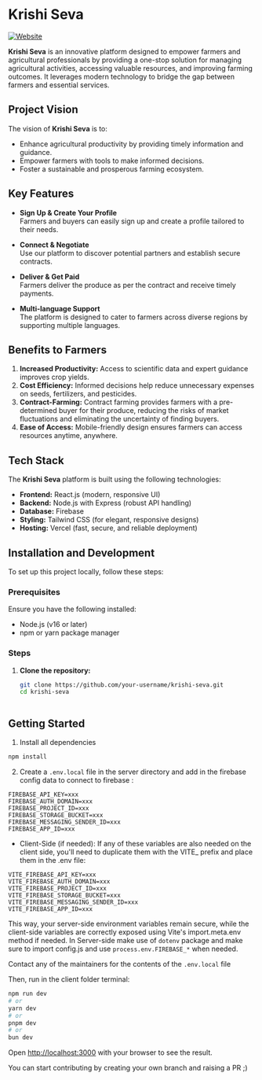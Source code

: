 # Krishi Seva

[![Website](https://img.shields.io/website?url=https%3A%2F%2Fsih-blue.vercel.app)](https://sih-blue.vercel.app)

**Krishi Seva** is an innovative platform designed to empower farmers and agricultural professionals by providing a one-stop solution for managing agricultural activities, accessing valuable resources, and improving farming outcomes. It leverages modern technology to bridge the gap between farmers and essential services.

## Project Vision

The vision of **Krishi Seva** is to:
- Enhance agricultural productivity by providing timely information and guidance.
- Empower farmers with tools to make informed decisions.
- Foster a sustainable and prosperous farming ecosystem.

## Key Features

- **Sign Up & Create Your Profile**  
  Farmers and buyers can easily sign up and create a profile tailored to their needs.

- **Connect & Negotiate**  
  Use our platform to discover potential partners and establish secure contracts.

- **Deliver & Get Paid**  
  Farmers deliver the produce as per the contract and receive timely payments.
  
- **Multi-language Support**  
  The platform is designed to cater to farmers across diverse regions by supporting multiple languages.

## Benefits to Farmers

1. **Increased Productivity:** Access to scientific data and expert guidance improves crop yields.
2. **Cost Efficiency:** Informed decisions help reduce unnecessary expenses on seeds, fertilizers, and pesticides.
3. **Contract-Farming:** Contract farming provides farmers with a pre-determined buyer for their produce, reducing the risks of market fluctuations and eliminating the uncertainty of finding buyers.
4. **Ease of Access:** Mobile-friendly design ensures farmers can access resources anytime, anywhere.

## Tech Stack

The **Krishi Seva** platform is built using the following technologies:

- **Frontend:** React.js (modern, responsive UI)
- **Backend:** Node.js with Express (robust API handling)
- **Database:** Firebase
- **Styling:** Tailwind CSS (for elegant, responsive designs)
- **Hosting:** Vercel (fast, secure, and reliable deployment)

## Installation and Development

To set up this project locally, follow these steps:

### Prerequisites

Ensure you have the following installed:

- Node.js (v16 or later)
- npm or yarn package manager

### Steps

1. **Clone the repository:**
   ```bash
   git clone https://github.com/your-username/krishi-seva.git
   cd krishi-seva



## Getting Started

1. Install all dependencies
```bash
npm install
```

2. Create a `.env.local` file in the server directory and add in the firebase config data to connect to firebase : 
```
FIREBASE_API_KEY=xxx
FIREBASE_AUTH_DOMAIN=xxx
FIREBASE_PROJECT_ID=xxx
FIREBASE_STORAGE_BUCKET=xxx
FIREBASE_MESSAGING_SENDER_ID=xxx
FIREBASE_APP_ID=xxx

```
- Client-Side (if needed): If any of these variables are also needed on the client side, you'll need to duplicate them with the VITE_ prefix and place them in the .env file:
```
VITE_FIREBASE_API_KEY=xxx
VITE_FIREBASE_AUTH_DOMAIN=xxx
VITE_FIREBASE_PROJECT_ID=xxx
VITE_FIREBASE_STORAGE_BUCKET=xxx
VITE_FIREBASE_MESSAGING_SENDER_ID=xxx
VITE_FIREBASE_APP_ID=xxx
```
This way, your server-side environment variables remain secure, while the client-side variables are correctly exposed using Vite's import.meta.env method if needed.
In Server-side make use of `dotenv` package and make sure to import config.js and use `process.env.FIREBASE_*` when needed.

Contact any of the maintainers for the contents of the `.env.local` file

Then, run in the client folder terminal:

```bash
npm run dev
# or
yarn dev
# or
pnpm dev
# or
bun dev
```

Open [http://localhost:3000](http://localhost:3000) with your browser to see the result.

You can start contributing by creating your own branch and raising a PR ;)
